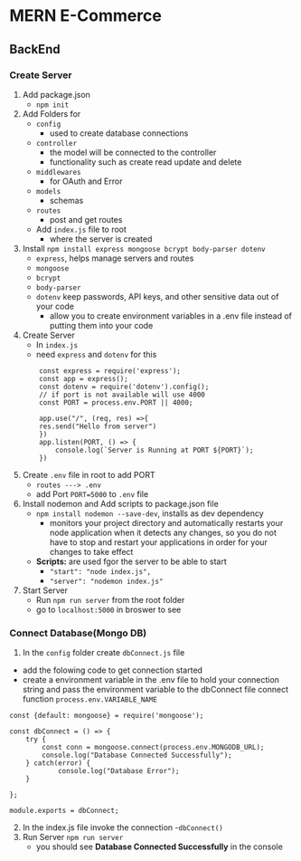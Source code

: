 # MERN E-Commerce
## BackEnd
### Create Server
1. Add package.json
    - `npm init`
2. Add Folders for 
    - `config`
        - used to create database connections
    - `controller`
        - the model will be connected to the controller
        - functionality such as create read update and delete
    - `middlewares`
        - for OAuth and Error
    - `models`
        - schemas
    - `routes`
        - post and get routes
    - Add `index.js` file to root
        - where the server is created
3. Install `npm install express mongoose bcrypt body-parser dotenv`
    - `express`, helps manage servers and routes
    - `mongoose`
    - `bcrypt`
    - `body-parser`
    - `dotenv` keep passwords, API keys, and other sensitive data out of your code
        - allow you to create environment variables in a .env file instead of putting them into your code
4. Create Server
    - In `index.js`
    - need `express` and `dotenv` for this
    ```
        const express = require('express');
        const app = express();
        const dotenv = require('dotenv').config();
        // if port is not available will use 4000
        const PORT = process.env.PORT || 4000;

        app.use("/", (req, res) =>{
        res.send("Hello from server")
        })
        app.listen(PORT, () => {
            console.log(`Server is Running at PORT ${PORT}`);
        })
    ```
5. Create `.env` file in root to add PORT
    - `routes ---> .env`
    - add Port `PORT=5000` to `.env` file
6. Install nodemon and Add scripts to package.json file
    - `npm install nodemon --save-dev`, installs as dev dependency
        - monitors your project directory and automatically restarts your node application when it detects any changes, so you do not have to stop and restart your applications in order for your changes to take effect
    - **Scripts:** are used fgor the server to be able to start
        - `"start": "node index.js",`
        - `"server": "nodemon index.js"`
7. Start Server
    - Run `npm run server` from the root folder
    - go to `localhost:5000` in broswer to see

### Connect Database(Mongo DB)

1. In the `config` folder create `dbConnect.js` file
- add the folowing code to get connection started
- create a environment variable in the .env file to hold your connection string and pass the environment variable to the dbConnect file connect function `process.env.VARIABLE_NAME`
```
const {default: mongoose} = require('mongoose');

const dbConnect = () => {
    try {
        const conn = mongoose.connect(process.env.MONGODB_URL);
        console.log("Database Connected Successfully");
    } catch(error) {
            console.log("Database Error");
    }

};

module.exports = dbConnect;
```

2. In the index.js file invoke the connection
-`dbConnect()`
3. Run Server `npm run server`
    - you should see **Database Connected Successfully** in the console

